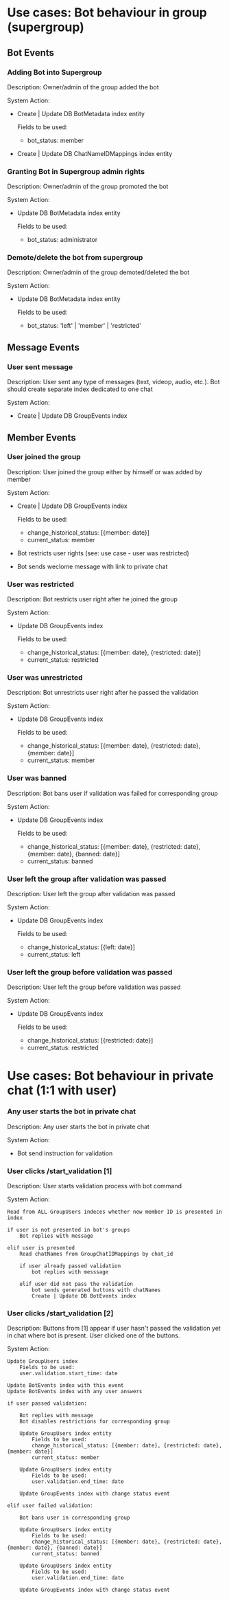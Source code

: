 # Use cases: Bot behaviour in group (supergroup)

## Bot Events

### Adding Bot into Supergroup
Description: Owner/admin of the group added the bot

System Action:

- Create | Update DB BotMetadata index entity

    Fields to be used:
    - bot_status: member
- Create | Update DB ChatNameIDMappings index entity

### Granting Bot in Supergroup admin rights
Description: Owner/admin of the group promoted the bot

System Action:
- Update DB BotMetadata index entity

    Fields to be used:
    - bot_status: administrator

### Demote/delete the bot from supergroup
Description:  Owner/admin of the group demoted/deleted the bot

System Action:
- Update DB BotMetadata index entity

    Fields to be used:
    - bot_status: 'left' | 'member' | 'restricted'

## Message Events

### User sent message
Description: User sent any type of messages (text, videop, audio, etc.).
             Bot should create separate index dedicated to one chat

System Action:
- Create | Update DB GroupEvents index

## Member Events

### User joined the group
Description: User joined the group either by himself or was added by member

System Action: 
- Create | Update DB GroupEvents index

    Fields to be used:
    - change_historical_status: [{member: date}]
    - current_status: member
- Bot restricts user rights (see: use case - user was restricted)
- Bot sends weclome message with link to private chat

### User was restricted
Description: Bot restricts user right after he joined the group

System Action:
- Update DB GroupEvents index

    Fields to be used:
    - change_historical_status: [{member: date}, {restricted: date}]
    - current_status: restricted

### User was unrestricted
Description: Bot unrestricts user right after he passed the validation

System Action:
- Update DB GroupEvents index

    Fields to be used:
    - change_historical_status: [{member: date}, {restricted: date}, {member: date}]
    - current_status: member

### User was banned
Description: Bot bans user if validation was failed for corresponding group

System Action:
- Update DB GroupEvents index

    Fields to be used:
    - change_historical_status: [{member: date}, {restricted: date}, {member: date}, {banned: date}]
    - current_status: banned

### User left the group after validation was passed
Description: User left the group after validation was passed

System Action:
- Update DB GroupEvents index

    Fields to be used:
    - change_historical_status: [{left: date}]
    - current_status: left

### User left the group before validation was passed
Description: User left the group before validation was passed

System Action:
- Update DB GroupEvents index

    Fields to be used:
    - change_historical_status: [{restricted: date}]
    - current_status: restricted


# Use cases: Bot behaviour in private chat (1:1 with user)

### Any user starts the bot in private chat
Description: Any user starts the bot in private chat

System Action:
- Bot send instruction for validation

### User clicks /start_validation [1]
Description: User starts validation process with bot command

System Action:
```
Read from ALL GroupUsers indeces whether new member ID is presented in index

if user is not presented in bot's groups 
    Bot replies with message

elif user is presented
    Read chatNames from GroupChatIDMappings by chat_id

    if user already passed validation
        bot replies with messsage

    elif user did not pass the validation
        bot sends generated buttons with chatNames
        Create | Update DB BotEvents index
```

### User clicks /start_validation [2]
Description: Buttons from [1] appear if user hasn't passed the validation yet in chat where bot is present. User clicked one of the buttons.

System Action:
```
Update GroupUsers index
    Fields to be used:
    user.validation.start_time: date

Update BotEvents index with this event
Update BotEvents index with any user answers

if user passed validation:

    Bot replies with message
    Bot disables restrictions for corresponding group

    Update GroupUsers index entity
        Fields to be used:
        change_historical_status: [{member: date}, {restricted: date}, {member: date}]
        current_status: member

    Update GroupUsers index entity
        Fields to be used:
        user.validation.end_time: date

    Update GroupEvents index with change status event

elif user failed validation:

    Bot bans user in corresponding group

    Update GroupUsers index entity
        Fields to be used:
        change_historical_status: [{member: date}, {restricted: date}, {member: date}, {banned: date}]
        current_status: banned

    Update GroupUsers index entity
        Fields to be used:
        user.validation.end_time: date

    Update GroupEvents index with change status event
```